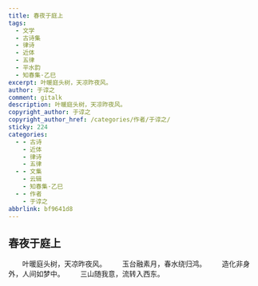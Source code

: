 ```yaml
---
title: 春夜于庭上
tags:
  - 文学
  - 古诗集
  - 律诗
  - 近体
  - 五律
  - 平水韵
  - 知春集·乙巳
excerpt: 叶暖庭头树，天凉昨夜风。
author: 于谆之
comment: gitalk
description: 叶暖庭头树，天凉昨夜风。
copyright_author: 于谆之
copyright_author_href: /categories/作者/于谆之/
sticky: 224
categories:
  - - 古诗
    - 近体
    - 律诗
    - 五律
  - - 文集
    - 云辑
    - 知春集·乙巳
  - - 作者
    - 于谆之
abbrlink: bf9641d8
---
```

## 春夜于庭上

&emsp;&emsp;叶暖庭头树，天凉昨夜风。
&emsp;&emsp;玉台融素月，春水绕归鸿。
&emsp;&emsp;造化非身外，人间如梦中。
&emsp;&emsp;三山随我意，流转入西东。